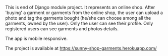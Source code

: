 This is end of Django module project. It represents an online shop. After 'buying' a garment or garments from the online shop, 
the user can upload a photo and tag the garments bought (he/she can choose among all the garments, owned by the user). 
Only the user can see their profile. Only registered users can see garments and photos details. 

The app is mobile responsive.

The project is available at https://sunny-shop-garments.herokuapp.com/
